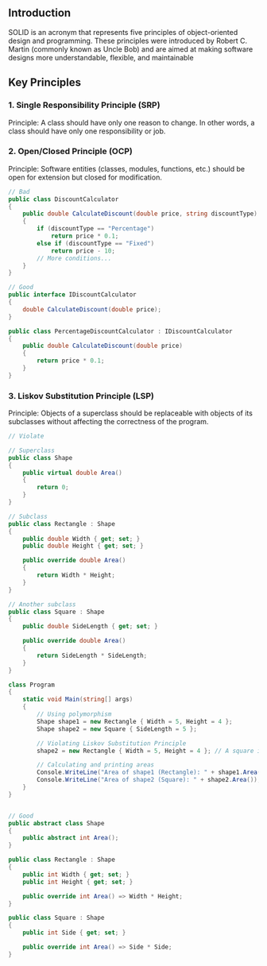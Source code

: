 ## Introduction
SOLID is an acronym that represents five principles of object-oriented design and programming. These principles were introduced by Robert C. Martin (commonly known as Uncle Bob) and are aimed at making software designs more understandable, flexible, and maintainable
## Key Principles

### 1. Single Responsibility Principle (SRP)
Principle: A class should have only one reason to change. In other words, a class should have only one responsibility or job.

### 2. Open/Closed Principle (OCP)
Principle: Software entities (classes, modules, functions, etc.) should be open for extension but closed for modification.

```csharp
// Bad
public class DiscountCalculator
{
    public double CalculateDiscount(double price, string discountType)
    {
        if (discountType == "Percentage")
            return price * 0.1;
        else if (discountType == "Fixed")
            return price - 10;
        // More conditions...
    }
}

// Good
public interface IDiscountCalculator
{
    double CalculateDiscount(double price);
}

public class PercentageDiscountCalculator : IDiscountCalculator
{
    public double CalculateDiscount(double price)
    {
        return price * 0.1;
    }
}
```

### 3. Liskov Substitution Principle (LSP)
Principle: Objects of a superclass should be replaceable with objects of its subclasses without affecting the correctness of the program.


```csharp
// Violate 

// Superclass
public class Shape
{
    public virtual double Area()
    {
        return 0;
    }
}

// Subclass
public class Rectangle : Shape
{
    public double Width { get; set; }
    public double Height { get; set; }

    public override double Area()
    {
        return Width * Height;
    }
}

// Another subclass
public class Square : Shape
{
    public double SideLength { get; set; }

    public override double Area()
    {
        return SideLength * SideLength;
    }
}

class Program
{
    static void Main(string[] args)
    {
        // Using polymorphism
        Shape shape1 = new Rectangle { Width = 5, Height = 4 };
        Shape shape2 = new Square { SideLength = 5 };

        // Violating Liskov Substitution Principle
        shape2 = new Rectangle { Width = 5, Height = 4 }; // A square is not a rectangle!

        // Calculating and printing areas
        Console.WriteLine("Area of shape1 (Rectangle): " + shape1.Area());
        Console.WriteLine("Area of shape2 (Square): " + shape2.Area());
    }
}

```

```csharp

// Good
public abstract class Shape
{
    public abstract int Area();
}

public class Rectangle : Shape
{
    public int Width { get; set; }
    public int Height { get; set; }

    public override int Area() => Width * Height;
}

public class Square : Shape
{
    public int Side { get; set; }

    public override int Area() => Side * Side;
}
```
